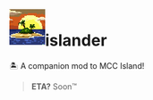 <img align="left" width="64" height="64" src="fabric/src/main/resources/icon.png" alt="Mod logo"/>

# islander

🏝️ A companion mod to MCC Island!

> **ETA?** Soon™️